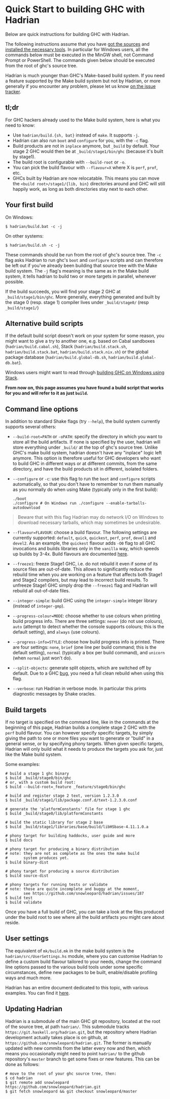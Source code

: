 # Quick Start to building GHC with Hadrian


Below are quick instructions for building GHC with Hadrian.


The following instructions assume that you have [got the sources](building/getting-the-sources) and [installed the necessary tools](building/preparation).  In particular for Windows users, all the commands below must be executed in the MinGW shell, not Command Prompt or PowerShell. The commands given below should be executed from the root of ghc's source tree.


Hadrian is much younger than GHC's Make-based build system. If you need a feature supported by the Make build system but not by Hadrian, or more generally if you encounter any problem, please let us know [ on the issue tracker](https://github.com/snowleopard/hadrian/issues).

## tl;dr


For GHC hackers already used to the Make build system, here is what you need to know:

- Use `hadrian/build.{sh, bat}` instead of `make`. It supports `-j`.
- Hadrian can also run `boot` and `configure` for you, with the `-c` flag.
- Build products are not in `inplace` anymore, but `_build` by default. Your stage 2 GHC would then be at `_build/stage1/bin/ghc` (because it's built by stage1).
- The build root is configurable with `--build-root` or `-o`.
- You can pick the build flavour with `--flavour=X` where X is `perf`, `prof`, etc.
- GHCs built by Hadrian are now relocatable. This means you can move the `<build root>/stage1/{lib, bin}` directories around and GHC will still happily work, as long as both directories stay next to each other.

## Your first build


On Windows:

```
$ hadrian/build.bat -c -j
```


On other systems:

```
$ hadrian/build.sh -c -j
```


These commands should be run from the root of ghc's source tree. The `-c` flag asks Hadrian to run ghc's `boot` and `configure` scripts and can therefore be left out if you've already been building that source tree with the Make build system. The `-j` flag's meaning is the same as in the Make build system, it tells hadrian to build two or more targets in parallel, whenever possible.


If the build succeeds, you will find your stage 2 GHC at `_build/stage1/bin/ghc`. More generally, everything generated and built by the stage 0 (resp. stage 1) compiler lives under `_build/stage0/` (resp `_build/stage1/`)

## Alternative build scripts


If the default build script doesn't work on your system for some reason, you might want to give a try to another one, e.g. based on Cabal sandboxes (`hadrian/build.cabal.sh`), Stack (`hadrian/build.stack.sh`, `hadrian/build.stack.bat`, `hadrian/build.stack.nix.sh`) or the global package database (`hadrian/build.global-db.sh`, `hadrian/build.global-db.bat`).


Windows users might want to read through [ building GHC on Windows using Stack](https://github.com/snowleopard/hadrian/blob/master/doc/windows.md).

**From now on, this page assumes you have found a build script that works for you and will refer to it as just `build`.**

## Command line options


In addition to standard Shake flags (try `--help`), the build system
currently supports several others:

- `--build-root=PATH` or `-oPATH`: specify the directory in which you want to store all the build artifacts. If none is specified by the user, hadrian will store everything under `_build/` at the top of ghc's source tree. Unlike GHC's make build system, hadrian doesn't have any "inplace" logic left anymore. This option is therefore useful for GHC developers who want to build GHC in different ways or at different commits, from the same directory, and have the build products sit in different, isolated folders.

- `--configure` or `-c`: use this flag to run the `boot` and `configure` scripts automatically, so that you don't have to remember to run them manually as you normally do when using Make (typically only in the first build):

  ```
  ./boot
  ./configure # On Windows run ./configure --enable-tarballs-autodownload
  ```

>
> Beware that with this flag Hadrian may do network I/O on Windows to download necessary tarballs, which may sometimes be undesirable.

- `--flavour=FLAVOUR`: choose a build flavour. The following settings are currently supported: `default`, `quick`, `quickest`, `perf`, `prof`, `devel1` and `devel2`. As an example, the `quickest` flavour adds `-O0` flag to all GHC invocations and builds libraries only in the `vanilla` way, which speeds up builds by 3-4x. Build flavours are documented [ here](https://github.com/snowleopard/hadrian/blob/master/doc/flavours.md).

- `--freeze1`: freeze Stage1 GHC, i.e. do not rebuild it even if some of its source files are out-of-date. This allows to significantly reduce the rebuild time when you are working on a feature that affects both Stage1 and Stage2 compilers, but may lead to incorrect build results. To unfreeze Stage1 GHC simply drop the `--freeze1` flag and Hadrian will rebuild all out-of-date files.

- `--integer-simple`: build GHC using the `integer-simple` integer library (instead of `integer-gmp`).

- `--progress-colour=MODE`: choose whether to use colours when printing build progress info. There are three settings: `never` (do not use colours), `auto` (attempt to detect whether the console supports colours; this is the default setting), and `always` (use colours).

- `--progress-info=STYLE`: choose how build progress info is printed. There are four settings: `none`, `brief` (one line per build command; this is the default setting), `normal` (typically a box per build command), and `unicorn` (when `normal` just won't do).

- `--split-objects`: generate split objects, which are switched off by default. Due to a GHC [ bug](https://ghc.haskell.org/trac/ghc/ticket/11315), you need a full clean rebuild when using this flag.

- `--verbose`: run Hadrian in verbose mode. In particular this prints diagnostic messages by Shake oracles.

## Build targets


If no target is specified on the command line, like in the commands at the beginning of this page, Hadrian builds a complete stage 2 GHC with the `perf` build flavour. You can however specify specific targets, by simply giving the path to one or more files you want to generate or "build" in a general sense, or by specifying phony targets. When given specific targets, Hadrian will only build what it needs to produce the targets you ask for, just like the Make build system.


Some examples:

```
# build a stage 1 ghc binary
$ build _build/stage0/bin/ghc
# or, with a custom build root:
$ build --build-root=_feature _feature/stage0/bin/ghc

# build and register stage 2 text, version 1.2.3.0
$ build _build/stage1/lib/package.conf.d/text-1.2.3.0.conf

# generate the 'platformConstants' file for stage 1 ghc
$ build _build/stage0/lib/platformConstants

# build the static library for stage 2 base
$ build _build/stage1/libraries/base/build/libHSbase-4.11.1.0.a

# phony target for building haddocks, user guide and more
$ build docs

# phony target for producing a binary distribution
# note: they are not as complete as the ones the make build
#       system produces yet.
$ build binary-dist

# phony target for producing a source distribution
$ build source-dist

# phony targets for running tests or validate
# note: those are quite incomplete and buggy at the moment,
#       see https://github.com/snowleopard/hadrian/issues/187 
$ build test
$ build validate
```


Once you have a full build of GHC, you can take a look at the files produced under the build root to see where all the build artifacts you might care about reside.

## User settings


The equivalent of `mk/build.mk` in the make build system is the `hadrian/src/UserSettings.hs` module, where you can customise Hadrian to define a custom build flavour tailored to your needs, change the command line options passed to the various build tools under some specific circumstances, define new packages to be built, enable/disable profiling ways and much more.


Hadrian has an entire document dedicated to this topic, with various examples. You can find it [ here](https://github.com/snowleopard/hadrian/blob/master/doc/user-settings.md).

## Updating Hadrian


Hadrian is a submodule of the main GHC git repository, located at the root of the source tree, at path `hadrian/`. This submodule tracks `https://git.haskell.org/hadrian.git`, but the repository where Hadrian development actually takes place is on github, at `https://github.com/snowleopard/hadrian.git`. The former is manually updated with new commits from the latter every now and then, which means you occasionally might need to point `hadrian/` to the github repository's `master` branch to get some fixes or new features. This can be done as follows:

```
# move to the root of your ghc source tree, then:
$ cd hadrian
$ git remote add snowleopard https://github.com/snowleopard/hadrian.git
$ git fetch snowleopard && git checkout snowleopard/master
```